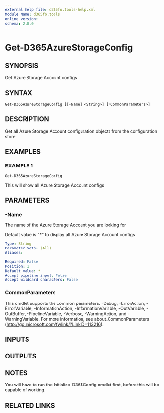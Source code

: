```yaml
---
external help file: d365fo.tools-help.xml
Module Name: d365fo.tools
online version:
schema: 2.0.0
---
```


# Get-D365AzureStorageConfig

## SYNOPSIS
Get Azure Storage Account configs

## SYNTAX

```
Get-D365AzureStorageConfig [[-Name] <String>] [<CommonParameters>]
```

## DESCRIPTION
Get all Azure Storage Account configuration objects from the configuration store

## EXAMPLES

### EXAMPLE 1
```
Get-D365AzureStorageConfig
```

This will show all Azure Storage Account configs

## PARAMETERS

### -Name
The name of the Azure Storage Account you are looking for

Default value is "*" to display all Azure Storage Account configs

```yaml
Type: String
Parameter Sets: (All)
Aliases:

Required: False
Position: 1
Default value: *
Accept pipeline input: False
Accept wildcard characters: False
```

### CommonParameters
This cmdlet supports the common parameters: -Debug, -ErrorAction, -ErrorVariable, -InformationAction, -InformationVariable, -OutVariable, -OutBuffer, -PipelineVariable, -Verbose, -WarningAction, and -WarningVariable.
For more information, see about_CommonParameters (http://go.microsoft.com/fwlink/?LinkID=113216).

## INPUTS

## OUTPUTS

## NOTES
You will have to run the Initialize-D365Config cmdlet first, before this will be capable of working.

## RELATED LINKS

